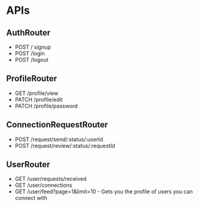 # APIs

## AuthRouter
- POST / signup
- POST /login
- POST /logout

## ProfileRouter
- GET /profile/view
- PATCH /profile/edit
- PATCH /profile/password

## ConnectionRequestRouter
- POST /request/send/:status/:userId
- POST /request/review/:status/:requestId

## UserRouter
- GET /user/requests/received
- GET /user/connections
- GET /user/feed?page=1&limit=10 - Gets you the profile of users you can connect with
